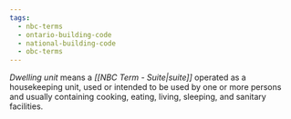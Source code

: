 ```yaml
---
tags:
  - nbc-terms
  - ontario-building-code
  - national-building-code
  - obc-terms
---
```

*Dwelling unit* means a *[[NBC Term - Suite|suite]]* operated as a housekeeping unit, used or intended to be used by one or more persons and usually containing cooking, eating, living, sleeping, and sanitary facilities.